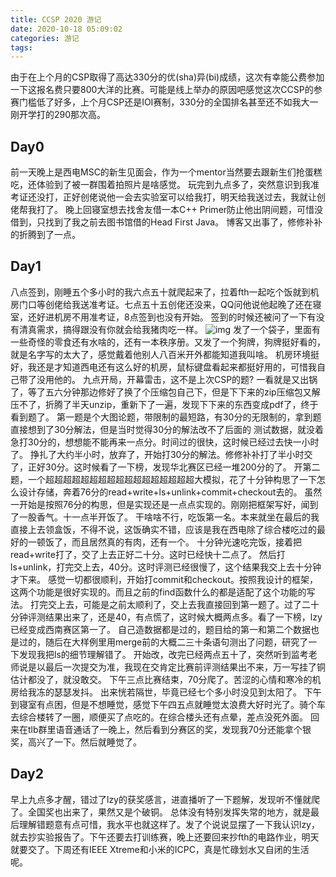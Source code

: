 ```yaml
---
title: CCSP 2020 游记
date: 2020-10-18 05:09:02
categories: 游记
tags:
---
```


由于在上个月的CSP取得了高达330分的优(sha)异(bi)成绩，这次有幸能公费参加一下这报名费只要800大洋的比赛。可能是线上举办的原因吧感觉这次CCSP的参赛门槛低了好多，上个月CSP还是IOI赛制，330分的全国排名甚至还不如我大一刚开学打的290那次高。

<!--more-->

## Day0

前一天晚上是西电MSC的新生见面会，作为一个mentor当然要去跟新生们抢蛋糕吃，还体验到了被一群围着拍照片是啥感觉。
玩完到九点多了，突然意识到我准考证还没打，正好创佬说他一会去实验室可以给我打，明天给我送过去，我就让创佬帮我打了。
晚上回寝室想去找舍友借一本C++ Primer防止他出阴间题，可惜没借到，只找到了我之前去图书馆借的Head First Java。
博客又出事了，修修补补的折腾到了一点。

## Day1

八点签到，刚睡五个多小时的我六点五十就爬起来了，拉着fth一起吃个饭就到机房门口等创佬给我送准考证。七点五十五创佬还没来，QQ问他说他起晚了还在寝室，还好进机房不用准考证，8点签到也没有开始。
签到的时候还被问了一下有没有清真需求，搞得跟没有你就会给我猪肉吃一样。
![img](/img/CCSP2020-travel-notes/a.jpg.webp.webp)
发了一个袋子，里面有一些奇怪的零食还有水啥的，还有一本秩序册。又发了一个狗牌，狗牌挺好看的，就是名字写的太大了，感觉戴着他别人八百米开外都能知道我叫啥。
机房环境挺好，我还是才知道西电还有这么好的机房，鼠标键盘看起来都挺好用的，可惜我自己带了没用他的。
九点开局，开幕雷击，这不是上次CSP的题? 一看就是又出锅了，等了五六分钟那边修好了换了个压缩包自己下，但是下下来的zip压缩包又解压不了，折腾了半天unzip，重新下了一遍，发现下下来的东西变成pdf了，终于看到题了。
第一题是个大图论题，带限制的最短路，有30分的无限制的，拿到题直接想到了30分解法，但是当时觉得30分的解法改不了后面的
测试数据，就没着急打30分的，想想能不能再来一点分。时间过的很快，这时候已经过去快一小时了。
挣扎了大约半小时，放弃了，开始打30分的解法。修修补补打了半小时交了，正好30分。这时候看了一下榜，发现华北赛区已经一堆200分的了。
开第二题，一个超超超超超超超超超超超超超超超超超大模拟，花了十分钟构思了一下怎么设计存储，奔着76分的read+write+ls+unlink+commit+checkout去的。
虽然一开始是按照76分的构思，但是实现还是一点点实现的。刚刚把框架写好，闻到了一股香气。十一点半开饭了。
干啥啥不行，吃饭第一名。本来就坐在最后的我直接上去领盒饭，不得不说，这饭确实不错，应该是我在西电除了综合楼吃过的最好的一顿饭了，而且居然真的有肉，还有一个。
十分钟光速吃完饭，接着把read+write打了，交了上去正好二十分。这时已经快十二点了。
然后打ls+unlink，打完交上去，40分。这时评测已经很慢了，这个结果我交上去十分钟才下来。
感觉一切都很顺利，开始打commit和checkout。按照我设计的框架，这两个功能是很好实现的。而且之前的find函数什么的都是适配了这个功能的写法。
打完交上去，可能是之前太顺利了，交上去我直接回到第一题了。过了二十分钟评测结果出来了，还是40，有点慌了，这时候大概两点多。看了一下榜，lzy已经变成西南赛区第一了。
自己造数据都是过的，题目给的第一和第二个数据也是过的，随后在大样例里用merge前的大概二三十条语句测出了问题，研究了一下发现我把ls的细节理解错了。
开始改，改完已经两点五十了，突然听到监考老师说是以最后一次提交为准，我现在交肯定比赛前评测结果出不来，万一写挂了铜估计都没了，就没敢交。
下午三点比赛结束，70分爬了。苦涩的心情和寒冷的机房给我冻的瑟瑟发抖。
出来恍若隔世，毕竟已经七个多小时没见到太阳了。
下午到寝室有点困，但是不想睡觉，感觉下午四五点就睡觉太浪费大好时光了。骑个车去综合楼转了一圈，顺便买了点吃的。在综合楼头还有点晕，差点没死外面。
回来在tlb群里语音通话了一晚上，然后看到分赛区的奖，发现我70分还能拿个银奖，高兴了一下。然后就睡觉了。

## Day2

早上九点多才醒，错过了lzy的获奖感言，进直播听了一下题解，发现听不懂就爬了。全国奖也出来了，果然又是个破铜。
总体没有特别发挥失常的地方，就是最后理解错题意有点可惜，我水平也就这样了。发了个说说显摆了一下我认识lzy，就去抄实验报告了。下午还要去打训练赛，晚上还要回来抄fth的电路作业，明天就要交了。下周还有IEEE Xtreme和小米的ICPC，真是忙碌划水又自闭的生活呢。